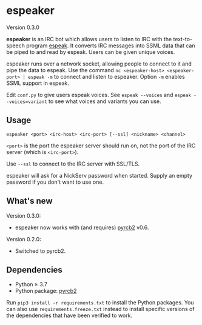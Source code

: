 espeaker
========

Version 0.3.0

**espeaker** is an IRC bot which allows users to listen to IRC with the
text-to-speech program [espeak]. It converts IRC messages into SSML data that
can be piped to and read by espeak. Users can be given unique voices.

[espeak]: https://en.wikipedia.org/wiki/ESpeak

espeaker runs over a network socket, allowing people to connect to it and pipe
the data to espeak. Use the command ``nc <espeaker-host> <espeaker-port> |
espeak -m`` to connect and listen to espeaker. Option ``-m`` enables SSML
support in espeak.

Edit ``conf.py`` to give users espeak voices. See ``espeak --voices`` and
``espeak --voices=variant`` to see what voices and variants you can use.

Usage
-----

``espeaker <port> <irc-host> <irc-port> [--ssl] <nickname> <channel>``

``<port>`` is the port the espeaker server should run on, not the port of the
IRC server (which is ``<irc-port>``).

Use ``--ssl`` to connect to the IRC server with SSL/TLS.

espeaker will ask for a NickServ password when started. Supply an empty
password if you don't want to use one.

What's new
----------

Version 0.3.0:

* espeaker now works with (and requires) [pyrcb2] v0.6.

Version 0.2.0:

* Switched to pyrcb2.

Dependencies
------------

* Python ≥ 3.7
* Python package: [pyrcb2]

Run ``pip3 install -r requirements.txt`` to install the Python packages. You
can also use ``requirements.freeze.txt`` instead to install specific versions
of the dependencies that have been verified to work.

[pyrcb2]: https://pypi.org/project/pyrcb2
